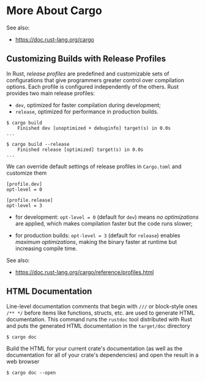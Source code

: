 # More About Cargo

See also:

- https://doc.rust-lang.org/cargo

## Customizing Builds with Release Profiles

In Rust, *release profiles* are predefined and customizable sets of configurations 
that give programmers greater control over compilation options. 
Each profile is configured independently of the others.
Rust provides two main release profiles: 

- `dev`, optimized for faster compilation during development;
- `release`, optimized for performance in production builds.

```unix
$ cargo build
    Finished dev [unoptimized + debuginfo] target(s) in 0.0s
...
```

```unix
$ cargo build --release
    Finished release [optimized] target(s) in 0.0s
...
```

We can override default settings of release profiles in `Cargo.toml` and customize them
```unix
[profile.dev]
opt-level = 0

[profile.release]
opt-level = 3
```
- for development: `opt-level = 0` (default for `dev`) means *no optimizations* are applied, 
which makes compilation faster but the code runs slower;

- for production builds: `opt-level = 3` (default for `release`) enables *maximum optimizations*, 
making the binary faster at runtime but increasing compile time.

See also:

- https://doc.rust-lang.org/cargo/reference/profiles.html

## HTML Documentation

Line-level documentation comments that begin with `///` or
block-style ones `/** */` before items like functions, structs, etc. 
are used to generate HTML documentation.
This command runs the `rustdoc` tool distributed with Rust and
puts the generated HTML documentation in the `target/doc` directory
```
$ cargo doc
```

Build the HTML for your current crate's documentation
(as well as the documentation for all of your crate's dependencies) and
open the result in a web browser
```
$ cargo doc --open
```